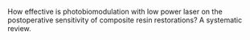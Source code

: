 
How effective is photobiomodulation with low power laser on the postoperative sensitivity of composite resin restorations? A systematic review.
